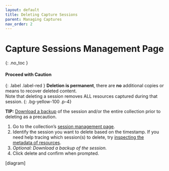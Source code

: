 ```yaml
---
layout: default
title: Deleting Capture Sessions
parent: Managing Captures
nav_order: 2
---
```


# Capture Sessions Management Page
{: .no_toc }

#### **Proceed with Caution**
{: .label .label-red }
**Deletion is permanent**, there are **no** additional copies or means to recover deleted content.<br>
Note that deleting a session removes ALL resources captured during that session.
{: 	.bg-yellow-100 .p-4}

**TIP:** [Download a backup]() of the session and/or the entire collection prior to deleting as a precaution.

1. Go to the collection’s [session management page]().
2. Identify the session you want to delete based on the timestamp. If you need help tracing which session(s) to delete, try [inspecting the metadata of resources]().
3. *Optional: Download a backup of the session.*
4. Click delete and confirm when prompted.


[diagram]
